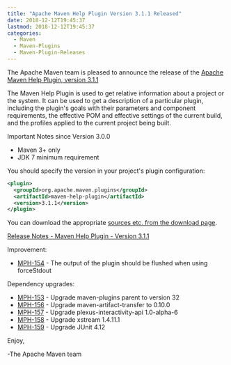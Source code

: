```yaml
---
title: "Apache Maven Help Plugin Version 3.1.1 Released"
date: 2018-12-12T19:45:37
lastmod: 2018-12-12T19:45:37
categories:
  - Maven
  - Maven-Plugins
  - Maven-Plugin-Releases
---
```

The Apache Maven team is pleased to announce the release of the 
[Apache Maven Help Plugin, version 3.1.1](https://maven.apache.org/plugins/maven-help-plugin/)

The Maven Help Plugin is used to get relative information about a project or
the system. It can be used to get a description of a particular plugin,
including the plugin's goals with their parameters and component requirements,
the effective POM and effective settings of the current build, and the profiles
applied to the current project being built.

Important Notes since Version 3.0.0

 * Maven 3+ only
 * JDK 7 minimum requirement
 

You should specify the version in your project's plugin configuration:

```xml
<plugin>
  <groupId>org.apache.maven.plugins</groupId>
  <artifactId>maven-help-plugin</artifactId>
  <version>3.1.1</version>
</plugin>
```

You can download the appropriate [sources etc. from the download page](https://maven.apache.org/plugins/maven-help-plugin/download.cgi).
 

<!-- more -->

[Release Notes - Maven Help Plugin - Version 3.1.1](https://issues.apache.org/jira/secure/ReleaseNote.jspa?projectId=12317522&version=12343422)

Improvement:

 * [MPH-154](https://issues.apache.org/jira/browse/MPH-154) - The output of the plugin should be flushed when using forceStdout

Dependency upgrades:

 * [MPH-153](https://issues.apache.org/jira/browse/MPH-153) - Upgrade maven-plugins parent to version 32
 * [MPH-156](https://issues.apache.org/jira/browse/MPH-156) - Upgrade maven-artifact-transfer to 0.10.0
 * [MPH-157](https://issues.apache.org/jira/browse/MPH-157) - Upgrade plexus-interactivity-api 1.0-alpha-6
 * [MPH-158](https://issues.apache.org/jira/browse/MPH-158) - Upgrade xstream 1.4.11.1
 * [MPH-159](https://issues.apache.org/jira/browse/MPH-159) - Upgrade JUnit 4.12

Enjoy,

-The Apache Maven team

